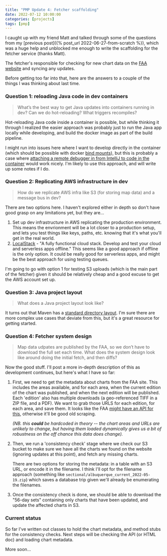 ```yaml
---
title: "PMP Update 4: Fetcher scaffolding"
date: 2022-07-12 10:00:00
categories: [projects]
tags: [pmp]
---
```


I caught up with my friend Matt and talked through some of the questions
from my [previous post]({% post_url 2022-06-27-from-scratch %}), which
was a huge help and unblocked me enough to write the scaffolding for the
fetcher service (thanks Matt).

The fetcher's responsible for checking for new chart data on the
[FAA website](https://www.faa.gov/air_traffic/flight_info/aeronav/digital_products/vfr/)
and syncing any updates.

Before getting too far into that, here are the answers to a couple of
the things I was thinking about last time.

### Question 1: reloading Java code in dev containers

> What’s the best way to get Java updates into containers running in dev? Can we do hot-reloading? What triggers recompiles?

Hot-reloading Java code inside a container is possible, but while thinking
it through I realized the easier approach was probably just to run the
Java app locally while developing, and build the docker image as part of
the build pipeline.

I might run into issues here where I want to develop directly in the container
(which should be possible with docker
[bind mounts](https://docs.docker.com/storage/bind-mounts/)), but this is
probably a case where [attaching a remote debugger in from IntelliJ to code
in the container](https://medium.com/swlh/remote-debugging-a-java-application-running-in-docker-container-with-intellij-idea-efe54cd77f02) would work nicely. I'm likely to use this approach,
and will write up some notes if I do.

### Question 2: Replicating AWS infrastructure in dev

> How do we replicate AWS infra like S3 (for storing map data) and a message bus in dev?

There are two options here. I haven't explored either in depth so don't have good
grasp on any limitations yet, but they are...

 1. Set up dev infrastructure in AWS replicating the production environment. This means
    the envrionment will be a lot closer to a production setup, and lets you test things
    like keys, paths, etc. knowing that it's what you'll get in the real world.
 2. [LocalStack](https://localstack.cloud/) - "A fully functional cloud stack. Develop
    and test your cloud and serverless apps offline." This seems like a good approach
    if offline is the only option. It could be really good for serverless apps, and
    might be the best approach for using testing queues.

I'm going to go with option 1 for testing S3 uploads (which is the main part of the
fetcher) given it should be relatively cheap and a good excuse to get the AWS
account set up.

### Question 3: Java project layout

> What does a Java project layout look like?

It turns out that Maven has a [standard directory layout](https://maven.apache.org/guides/introduction/introduction-to-the-standard-directory-layout.html). I'm sure there are more complex
use cases that deviate from this, but it's a great resource for getting
started.

### Question 4: Fetcher system design

> Map data udpates are published by the FAA, so we don’t have to download the full set each time. What does the system design look like around doing the initial fetch, and then diffs?

Now the good stuff. I'll post a more in-depth description of this as development
continues, but here's what I have so far:

 1. First, we need to get the metadata about charts from the FAA site. This includes
    the areas available, and for each area, when the current edition of the chart
    was published, and when the next edition will be published. Each 'edition' also
    has multiple downloads (a geo-referenced TIFF in a ZIP file, and a PDF). We want
    to grab those URLS for each edition, for each area, and save them. It looks like
    the FAA [might have an API for this](https://app.swaggerhub.com/apis/FAA/APRA/1.2.0),
    otherwise it'll be good old scraping.

    *(NB. this **could** be hardcoded in theory -- the chart areas and URLs are unlikely to change,
    but having them loaded dynamically gives us a bit of robustness on the off chance
    this data does change).*

 2. Then, we run a 'consistency check' stage where we check our S3 bucket to make
    sure we have all the charts we found on the website (ignoring updates at
    this point), and fetch any missing charts.

    There are two options for storing the metadata: in a table with an S3 URL, or encode it in the filename.
    I think I'll opt for the filename approach (something like `sectional/albuquerque_current_2022-05-19.zip`)
    which saves a database trip given we'll already be enumerating the filenames.

 3. Once the consistency check is done, we should be able to download the "56-day sets"
    containing only charts that have been updated, and update the affected charts
    in S3.

### Current status

So far I've written out classes to hold the chart metadata, and method stubs for
the consistency checks. Next steps will be checking the API (or HTML doc) and
loading chart metadata.

More soon...

